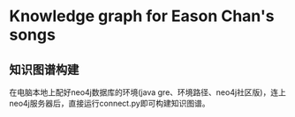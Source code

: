 # Knowledge graph for Eason Chan's songs
## 知识图谱构建
在电脑本地上配好neo4j数据库的环境(java gre、环境路径、neo4j社区版)，连上neo4j服务器后，直接运行connect.py即可构建知识图谱。